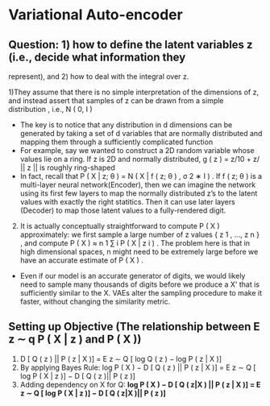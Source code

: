 # Variational Auto-encoder

##  Question: 1) how to define the latent variables z (i.e., decide what information they
represent), and 2) how to deal with the integral over z. 

1)They assume that there is no simple interpretation
of the dimensions of z, and instead assert that samples of z can be drawn
from a simple distribution , i.e., N ( 0, I )
* The key is to notice that any distribution in d dimensions can
be generated by taking a set of d variables that are normally distributed and
mapping them through a sufficiently complicated function
* For example, say we wanted to construct a 2D random variable whose values lie on a
ring. If z is 2D and normally distributed, g ( z ) = z/10 + z/ || z || is roughly
ring-shaped
* In fact, recall that P ( X | z; θ ) = N ( X | f ( z; θ ) , σ 2 ∗ I ) . If f ( z; θ ) is a multi-layer neural network(Encoder),
then we can imagine the network using its first few layers to map the normally distributed z’s to the latent values with exactly the right statitics. Then it can use later layers (Decoder) to map
those latent values to a fully-rendered digit.

2) It is actually conceptually straightforward to compute P ( X ) approximately: we first sample a large
number of z values { z 1 , ..., z n } , and compute P ( X ) ≈ n 1 ∑ i P ( X | z i ) . The problem here is that in high dimensional spaces, n might need to be extremely
large before we have an accurate estimate of P ( X ) .
* Even if our model is an accurate generator of digits, we would likely need to
sample many thousands of digits before we produce a X' that is sufficiently
similar to the X. VAEs alter the sampling procedure to make it faster, without changing the similarity
metric.

## Setting up Objective (The relationship between E z ∼ q P ( X | z ) and P ( X ))
1) D [ Q ( z ) || P ( z | X )] = E z ∼ Q [ log Q ( z ) − log P ( z | X )]
2) By applying Bayes Rule: log P ( X ) − D [ Q ( z ) || P ( z | X )] = E z ∼ Q [ log P ( X | z )] − D [ Q ( z )|| P ( z )]
3) Adding dependency on X for Q:  **log P ( X ) − D [ Q ( z|X ) || P ( z | X )] = E z ∼ Q [ log P ( X | z )] − D [ Q ( z|X )|| P ( z )]**
